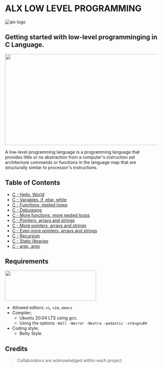 # ALX LOW LEVEL PROGRAMMING
![alx logo](https://lh3.googleusercontent.com/fy10JIdBRggZ6h4nwNTbXvDaaWptLedf2yY8bDLCvq5rSckYrck0J1V6WszkU77mt0JuvRECqTWsAPKRTEYQpM9DGjA9tWMjoYVe=w275)

## Getting started with low-level programminging in C Language.
<img src="https://camo.githubusercontent.com/3d51da6302e9f14aa387547687650884c29991e1e33eadaede096cfcba67491f/68747470733a2f2f73332e616d617a6f6e6177732e636f6d2f696e7472616e65742d70726f6a656374732d66696c65732f686f6c626572746f6e7363686f6f6c2d6c6f775f6c6576656c5f70726f6772616d6d696e672f3231322f63697366756e2e6a7067" width="650" height="300" />

A low-level programming language is a programming language that provides little or no abstraction from a computer's instruction set architecture commands or functions in the language map that are structurally similar to processor's instructions.

## Table of Contents
* [C - Hello, World](https://github.com/Chidiagb/alx-low_level_programming/tree/master/0x00-hello_world)
* [C - Variables, if, else, while](https://github.com/Chidiagb/alx-low_level_programming/tree/master/0x01-variables_if_else_while)
* [C - Functions, nested loops](https://github.com/Chidiagb/alx-low_level_programming/tree/master/0x02-functions_nested_loops)
* [C - Debugging](https://github.com/Chidiagb/alx-low_level_programming/tree/master/0x03-debugging)
* [C - More functions, more nested loops](https://github.com/Chidiagb/alx-low_level_programming/tree/master/0x04-more_functions_nested_loops)
* [C - Pointers, arrays and strings](https://github.com/Chidiagb/alx-low_level_programming/tree/master/0x05-pointers_arrays_strings)
* [C - More pointers, arrays and strings](https://github.com/Chidiagb/alx-low_level_programming/tree/master/0x06-pointers_arrays_strings)
* [C - Even more pointers, arrays and strings](https://github.com/Chidiagb/alx-low_level_programming/tree/master/0x07-pointers_arrays_strings)
* [C - Recursion](https://github.com/Chidiagb/alx-low_level_programming/tree/master/0x08-recursion)
* [C - Static libraries](https://github.com/Chidiagb/alx-low_level_programming/tree/master/0x09-static_libraries)
* [C - argc, argv](https://github.com/Chidiagb/alx-low_level_programming/tree/master/0x0A-argc_argv)

## Requirements
<img src="https://alx-apply.hbtn.io/brand_alx/share_image_2019.jpg" width="300" height="100" />

- Allowed editors: `vi`, `vim`, `emacs`
- Compiler;
  - Ubuntu 20.04 LTS using gcc.
  - Using the options `-Wall -Werror -Wextra -pedantic -std=gnu89`
- Coding style;
  - Betty Style.

## Credits
> Collaborators are acknowledged within each project.
